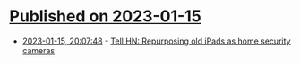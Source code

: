 # [Published on 2023-01-15](index.md)

* [2023-01-15, 20:07:48](https://news.ycombinator.com/item?id=34392783) - [Tell HN: Repurposing old iPads as home security cameras](https://news.ycombinator.com/item?id=34392783)
